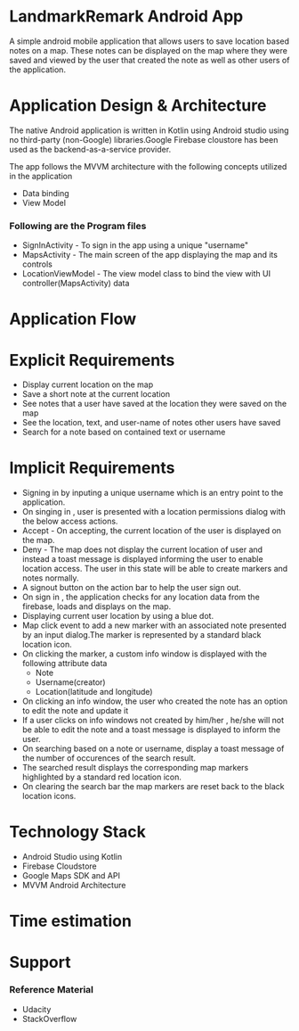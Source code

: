 # LandmarkRemark Android App
A simple android mobile application that allows users to save location based notes on a map. These notes can be displayed on the map where they were saved and viewed by the user that created the note as well as other users of the application.

# Application Design & Architecture
The native Android application is written in Kotlin using Android studio using no third-party (non-Google) libraries.Google Firebase cloustore has been used as the backend-as-a-service provider.

The app follows the MVVM architecture with the following concepts utilized in the application
- Data binding
- View Model

### Following are the Program files
- SignInActivity - To sign in the app using a unique "username"
- MapsActivity - The main screen of the app displaying the map and its controls
- LocationViewModel - The view model class to bind the view with UI controller(MapsActivity) data

# Application Flow


# Explicit Requirements
- Display current location on the map
- Save a short note at the current location
- See notes that a user have saved at the location they were saved on the map
- See the location, text, and user-name of notes other users have saved
- Search for a note based on contained text or username

# Implicit Requirements
- Signing in by inputing a unique username which is an entry point to the application.
- On singing in , user is presented with a location permissions dialog with the below access actions.
 - Accept - On accepting, the current location of the user is displayed on the map.
 - Deny - The map does not display the current location of user and instead a toast message is displayed informing the user to enable location access. The user in this state will be able to create markers and notes normally.
- A signout button on the action bar to help the user sign out.
- On sign in , the application checks for any location data from the firebase, loads and displays on the map.
- Displaying current user location by using a blue dot.
- Map click event to add a new marker with an associated note presented by an input dialog.The marker is represented by a standard black location icon.
- On clicking the marker, a custom info window is displayed with the following attribute data
  - Note
  - Username(creator)
  - Location(latitude and longitude)
- On clicking an info window, the user who created the note has an option to edit the note and update it
- If a user clicks on info windows not created by him/her , he/she will not be able to edit the note and a toast message is displayed to inform the user.
- On searching based on a note or username, display a toast message of the number of occurences of the search result.
- The searched result displays the corresponding map markers highlighted by a standard red location icon.
- On clearing the search bar the map markers are reset back to the black location icons.

# Technology Stack
- Android Studio using Kotlin
- Firebase Cloudstore
- Google Maps SDK and API
- MVVM Android Architecture

# Time estimation

# Support
### Reference Material
- Udacity 
- StackOverflow
